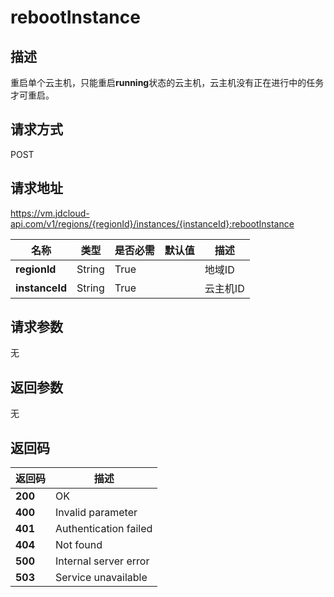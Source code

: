 # rebootInstance


## 描述
重启单个云主机，只能重启<b>running</b>状态的云主机，云主机没有正在进行中的任务才可重启。


## 请求方式
POST

## 请求地址
https://vm.jdcloud-api.com/v1/regions/{regionId}/instances/{instanceId}:rebootInstance

|名称|类型|是否必需|默认值|描述|
|---|---|---|---|---|
|**regionId**|String|True| |地域ID|
|**instanceId**|String|True| |云主机ID|

## 请求参数
无


## 返回参数
无


## 返回码
|返回码|描述|
|---|---|
|**200**|OK|
|**400**|Invalid parameter|
|**401**|Authentication failed|
|**404**|Not found|
|**500**|Internal server error|
|**503**|Service unavailable|
